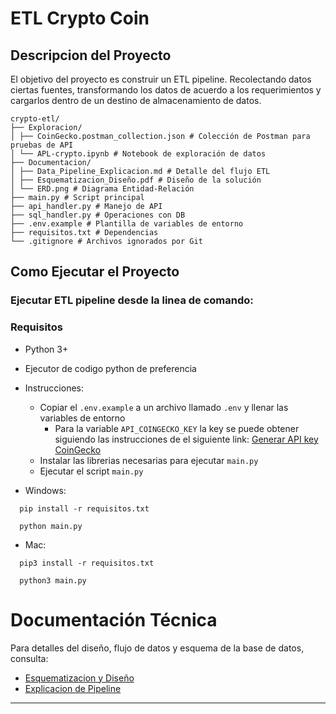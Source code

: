 # ETL Crypto Coin

## Descripcion del Proyecto

El objetivo del proyecto es construir un ETL pipeline. Recolectando datos ciertas fuentes, transformando los datos de acuerdo a los requerimientos y cargarlos dentro de un destino de almacenamiento de datos.

    crypto-etl/
    ├── Exploracion/
    │ ├── CoinGecko.postman_collection.json # Colección de Postman para pruebas de API
    │ └── APL-crypto.ipynb # Notebook de exploración de datos
    ├── Documentacion/
    │ ├── Data_Pipeline_Explicacion.md # Detalle del flujo ETL
    │ ├── Esquematizacion_Diseño.pdf # Diseño de la solución
    │ └── ERD.png # Diagrama Entidad-Relación
    ├── main.py # Script principal
    ├── api_handler.py # Manejo de API
    ├── sql_handler.py # Operaciones con DB
    ├── .env.example # Plantilla de variables de entorno
    ├── requisitos.txt # Dependencias
    └── .gitignore # Archivos ignorados por Git


## Como Ejecutar el Proyecto
### Ejecutar ETL pipeline desde la linea de comando:

### Requisitos
- Python 3+
- Ejecutor de codigo python de preferencia


- Instrucciones:
  - Copiar el ``.env.example`` a un archivo llamado `.env` y llenar las variables 
  de entorno
    - Para la variable `API_COINGECKO_KEY` la key se puede obtener siguiendo las instrucciones de el siguiente link: [Generar API key CoinGecko](https://support.coingecko.com/hc/en-us/articles/21880397454233-User-Guide-How-to-sign-up-for-CoinGecko-Demo-API-and-generate-an-API-key)
  - Instalar las librerias necesarias para ejecutar `main.py`
  - Ejecutar el script `main.py`
  

- Windows:
```
  pip install -r requisitos.txt
```
```
  python main.py
```

- Mac:
```
  pip3 install -r requisitos.txt
```

```
  python3 main.py
```
# Documentación Técnica

Para detalles del diseño, flujo de datos y esquema de la base de datos, consulta:<br>

- [Esquematizacion y Diseño](Documentacion/Esquematizacion_Diseño.md)
- [Explicacion de Pipeline](Documentacion/Data_Pipeline_Explicacion.md)

---
